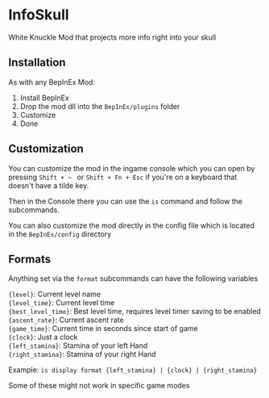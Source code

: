 ﻿# InfoSkull
White Knuckle Mod that projects more info right into your skull

## Installation
As with any BepInEx Mod:
1. Install BepInEx
2. Drop the mod dll into the `BepInEx/plugins` folder
3. Customize
4. Done

## Customization
You can customize the mod in the ingame console which you can open by pressing `Shift + ~ ` 
or `Shift + Fn + Esc` if you're on a keyboard that doesn't have a tilde key.

Then in the Console there you can use the `is` command and follow the subcommands.

You can also customize the mod directly in the config file which is located in the `BepInEx/config` directory

## Formats
Anything set via the `format` subcommands can have the following variables

`{level}`: Current level name\
`{level_time}`: Current level time\
`{best_level_time}`: Best level time, requires level timer saving to be enabled\
`{ascent_rate}`: Current ascent rate\
`{game_time}`: Current time in seconds since start of game\
`{clock}`: Just a clock\
`{left_stamina}`: Stamina of your left Hand\
`{right_stamina}`: Stamina of your right Hand

Example: `is display format {left_stamina} | {clock} | {right_stamina}`

Some of these might not work in specific game modes